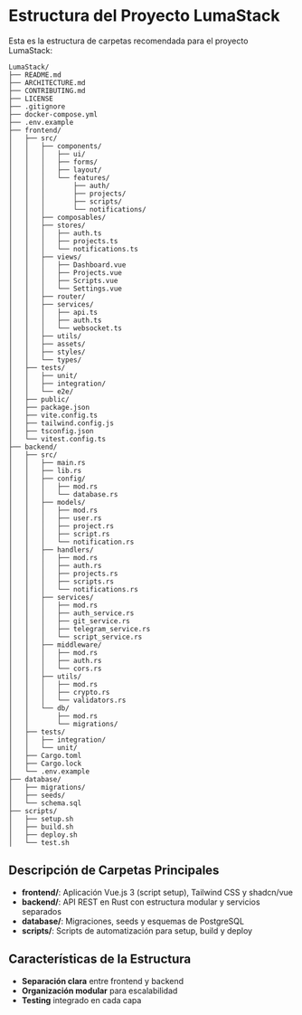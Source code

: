 # Estructura del Proyecto LumaStack

Esta es la estructura de carpetas recomendada para el proyecto LumaStack:

```
LumaStack/
├── README.md
├── ARCHITECTURE.md
├── CONTRIBUTING.md
├── LICENSE
├── .gitignore
├── docker-compose.yml
├── .env.example
├── frontend/
│   ├── src/
│   │   ├── components/
│   │   │   ├── ui/
│   │   │   ├── forms/
│   │   │   ├── layout/
│   │   │   └── features/
│   │   │       ├── auth/
│   │   │       ├── projects/
│   │   │       ├── scripts/
│   │   │       └── notifications/
│   │   ├── composables/
│   │   ├── stores/
│   │   │   ├── auth.ts
│   │   │   ├── projects.ts
│   │   │   └── notifications.ts
│   │   ├── views/
│   │   │   ├── Dashboard.vue
│   │   │   ├── Projects.vue
│   │   │   ├── Scripts.vue
│   │   │   └── Settings.vue
│   │   ├── router/
│   │   ├── services/
│   │   │   ├── api.ts
│   │   │   ├── auth.ts
│   │   │   └── websocket.ts
│   │   ├── utils/
│   │   ├── assets/
│   │   ├── styles/
│   │   └── types/
│   ├── tests/
│   │   ├── unit/
│   │   ├── integration/
│   │   └── e2e/
│   ├── public/
│   ├── package.json
│   ├── vite.config.ts
│   ├── tailwind.config.js
│   ├── tsconfig.json
│   └── vitest.config.ts
├── backend/
│   ├── src/
│   │   ├── main.rs
│   │   ├── lib.rs
│   │   ├── config/
│   │   │   ├── mod.rs
│   │   │   └── database.rs
│   │   ├── models/
│   │   │   ├── mod.rs
│   │   │   ├── user.rs
│   │   │   ├── project.rs
│   │   │   ├── script.rs
│   │   │   └── notification.rs
│   │   ├── handlers/
│   │   │   ├── mod.rs
│   │   │   ├── auth.rs
│   │   │   ├── projects.rs
│   │   │   ├── scripts.rs
│   │   │   └── notifications.rs
│   │   ├── services/
│   │   │   ├── mod.rs
│   │   │   ├── auth_service.rs
│   │   │   ├── git_service.rs
│   │   │   ├── telegram_service.rs
│   │   │   └── script_service.rs
│   │   ├── middleware/
│   │   │   ├── mod.rs
│   │   │   ├── auth.rs
│   │   │   └── cors.rs
│   │   ├── utils/
│   │   │   ├── mod.rs
│   │   │   ├── crypto.rs
│   │   │   └── validators.rs
│   │   └── db/
│   │       ├── mod.rs
│   │       └── migrations/
│   ├── tests/
│   │   ├── integration/
│   │   └── unit/
│   ├── Cargo.toml
│   ├── Cargo.lock
│   └── .env.example
├── database/
│   ├── migrations/
│   ├── seeds/
│   └── schema.sql
├── scripts/
│   ├── setup.sh
│   ├── build.sh
│   ├── deploy.sh
│   └── test.sh

```

## Descripción de Carpetas Principales

- **frontend/**: Aplicación Vue.js 3 (script setup), Tailwind CSS y shadcn/vue
- **backend/**: API REST en Rust con estructura modular y servicios separados
- **database/**: Migraciones, seeds y esquemas de PostgreSQL
- **scripts/**: Scripts de automatización para setup, build y deploy


## Características de la Estructura

- **Separación clara** entre frontend y backend
- **Organización modular** para escalabilidad
- **Testing** integrado en cada capa

